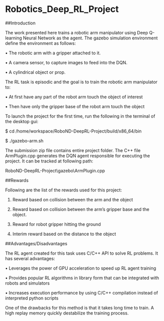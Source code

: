 # Robotics_Deep_RL_Project

##Introduction 

The work presented here trains a robotic arm manipulator using Deep Q-learning Neural Network as the agent. The gazebo simulation environment define the environment as follows: 

• The robotic arm with a gripper attached to it.

• A camera sensor, to capture images to feed into the DQN.

• A cylindrical object or prop. 

The RL task is episodic and the goal is to train the robotic arm manipulator to: 

• At first have any part of the robot arm touch the object of interest 

• Then have only the gripper base of the robot arm touch the object

To launch the project for the first time, run the following in the terminal of the desktop gui:

$ cd /home/workspace/RoboND-DeepRL-Project/build/x86_64/bin

$ ./gazebo-arm.sh

The submission zip file contains entire project folder. The C++ file ArmPlugin.cpp generates the DQN agent responsible for executing the project.
It can be tracked at following path:

RoboND-DeepRL-Project\gazebo\ArmPlugin.cpp


##Rewards

Following are the list of the rewards used for this project: 
1. Reward based on collision between the arm and the object 

2. Reward based on collision between the arm’s gripper base and the object.

3. Reward for robot gripper hitting the ground 

4. Interim reward based on the distance to the object

##Advantages/Disadvantages 

The RL agent created for this task uses C/C++ API to solve RL problems. It has several advantages: 

• Leverages the power of GPU acceleration to speed up RL agent training 

• Provides popular RL algorithms in library form that can be integrated with robots and simulators 

• Increases execution performance by using C/C++ compilation instead of interpreted python scripts 

One of the drawbacks for this method is that it takes long time to train. A high replay memory quickly destabilize the training process.
